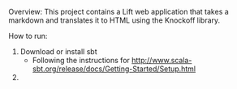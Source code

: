 Overview:
This project contains a Lift web application that takes a markdown and translates it to HTML using the Knockoff library.

How to run:
1. Download or install sbt
    - Following the instructions for http://www.scala-sbt.org/release/docs/Getting-Started/Setup.html
2.